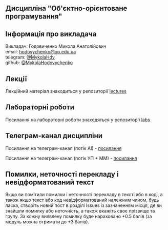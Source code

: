 ## Дисципліна "Об'єктно-орієнтоване програмування"

## Інформація про викладача

Викладач: Годовиченко Микола Анатолійович<br>
email: hodovychenko@op.edu.ua<br>
telegram: [@MykolaHdv](https://t.me/MykolaHdv)<br>
github: [@MykolaHodovychenko](https://github.com/MykolaHodovychenko)

## Лекції 

Лекційний матеріал знаходиться у репозиторії [lectures](https://github.com/JavaOPNU/lectures)

## Лабораторні роботи 

Посилання на лабораторні роботи знаходяться у репозиторії [labs](https://github.com/JavaOPNU/labs)

## Телеграм-канал дисципліни

Посилання на телеграм-канал (потік АІ) - [посилання](https://t.me/+ce2JMEfNX5RhMWEy)

Посилання на телеграм-канал (потік УП + ММ) - [посилання](https://t.me/+RB-G1nPdyb5jNzQy)

## Помилки, неточності перекладу і невідформатований текст

Якщо ви помітили помилки і неточності перекладу в тексті або в коді, а також якщо текст або код невідформатований належним чином, будь ласка, створіть новий пост в розділі Issues із зазначенням місця, де ви знайшли помилку або неточність, а також вкажіть своє прізвище та групу. За кожну виявлену помилку буде нараховано +0.5 балів (за модуль можна отримати до +3 балів).

